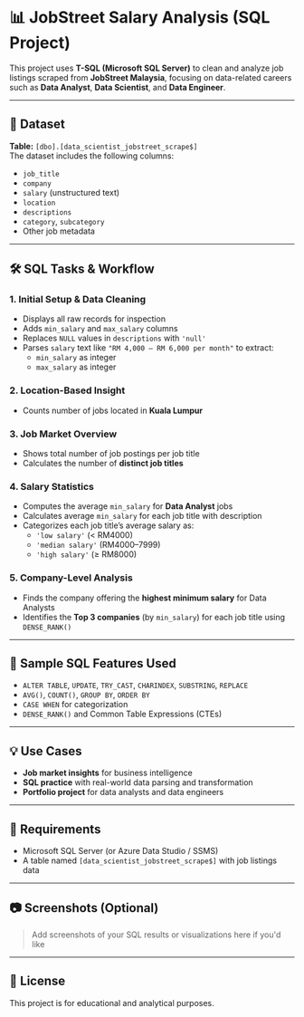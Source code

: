 # 📊 JobStreet Salary Analysis (SQL Project)

This project uses **T-SQL (Microsoft SQL Server)** to clean and analyze job listings scraped from **JobStreet Malaysia**, focusing on data-related careers such as **Data Analyst**, **Data Scientist**, and **Data Engineer**.

---

## 📁 Dataset

**Table:** `[dbo].[data_scientist_jobstreet_scrape$]`  
The dataset includes the following columns:

- `job_title`
- `company`
- `salary` (unstructured text)
- `location`
- `descriptions`
- `category`, `subcategory`
- Other job metadata

---

## 🛠️ SQL Tasks & Workflow

### 1. Initial Setup & Data Cleaning

- Displays all raw records for inspection
- Adds `min_salary` and `max_salary` columns
- Replaces `NULL` values in `descriptions` with `'null'`
- Parses `salary` text like `"RM 4,000 – RM 6,000 per month"` to extract:
  - `min_salary` as integer
  - `max_salary` as integer

### 2. Location-Based Insight

- Counts number of jobs located in **Kuala Lumpur**

### 3. Job Market Overview

- Shows total number of job postings per job title
- Calculates the number of **distinct job titles**

### 4. Salary Statistics

- Computes the average `min_salary` for **Data Analyst** jobs
- Calculates average `min_salary` for each job title with description
- Categorizes each job title’s average salary as:
  - `'low salary'` (< RM4000)
  - `'median salary'` (RM4000–7999)
  - `'high salary'` (≥ RM8000)

### 5. Company-Level Analysis

- Finds the company offering the **highest minimum salary** for Data Analysts
- Identifies the **Top 3 companies** (by `min_salary`) for each job title using `DENSE_RANK()`

---

## 🧪 Sample SQL Features Used

- `ALTER TABLE`, `UPDATE`, `TRY_CAST`, `CHARINDEX`, `SUBSTRING`, `REPLACE`
- `AVG()`, `COUNT()`, `GROUP BY`, `ORDER BY`
- `CASE WHEN` for categorization
- `DENSE_RANK()` and Common Table Expressions (CTEs)

---

## 💡 Use Cases

- **Job market insights** for business intelligence
- **SQL practice** with real-world data parsing and transformation
- **Portfolio project** for data analysts and data engineers

---

## 📌 Requirements

- Microsoft SQL Server (or Azure Data Studio / SSMS)
- A table named `[data_scientist_jobstreet_scrape$]` with job listings data

---

## 📷 Screenshots (Optional)

> Add screenshots of your SQL results or visualizations here if you'd like

---

## 📜 License

This project is for educational and analytical purposes.
